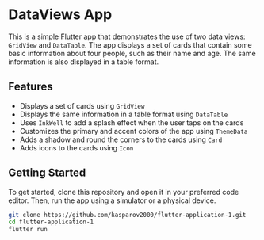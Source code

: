 # DataViews App

This is a simple Flutter app that demonstrates the use of two data views: `GridView` and `DataTable`. The app displays a set of cards that contain some basic information about four people, such as their name and age. The same information is also displayed in a table format.

## Features

- Displays a set of cards using `GridView`
- Displays the same information in a table format using `DataTable`
- Uses `InkWell` to add a splash effect when the user taps on the cards
- Customizes the primary and accent colors of the app using `ThemeData`
- Adds a shadow and round the corners to the cards using `Card`
- Adds icons to the cards using `Icon`

## Getting Started

To get started, clone this repository and open it in your preferred code editor. Then, run the app using a simulator or a physical device.

```bash
git clone https://github.com/kasparov2000/flutter-application-1.git
cd flutter-application-1
flutter run

